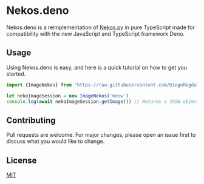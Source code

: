 # Nekos.deno

Nekos.deno is a reimplementation of [Nekos.py](https://github.com/Nekos-life/nekos.py) in pure TypeScript made for compatibility with the new JavaScript and TypeScript framework Deno.

## Usage

Using Nekos.deno is easy, and here is a quick tutorial on how to get you started.

```ts
import {ImageNekos} from "https://raw.githubusercontent.com/DiegoMagdaleno/nekos.deno/master/mod.ts"

let nekoImageSession = new ImageNekos('meow')
console.log(await nekoImageSession.getImage()) // Returns a JSON object!
```

## Contributing
Pull requests are welcome. For major changes, please open an issue first to discuss what you would like to change.

## License
[MIT](https://choosealicense.com/licenses/mit/)
